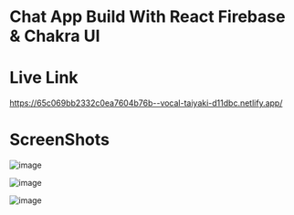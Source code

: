 # Chat App Build With React Firebase & Chakra UI


# Live Link

https://65c069bb2332c0ea7604b76b--vocal-taiyaki-d11dbc.netlify.app/

# ScreenShots
![image](https://github.com/Abhi865625/Chat-App-built-with-React-Firebase-and-Chakra-UI/assets/93569162/e7fbf43b-c29c-4c30-bbe0-ef7815ba4b7f)

![image](https://github.com/Abhi865625/Chat-App-built-with-React-Firebase-and-Chakra-UI/assets/93569162/838c6e3d-59f4-41d9-b86b-f953bda250f5)

![image](https://github.com/Abhi865625/Chat-App-built-with-React-Firebase-and-Chakra-UI/assets/93569162/92e856a6-ec06-47c5-a661-9dc831370726)







